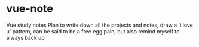 # vue-note
Vue study notes
Plan to write down all the projects and notes, draw a 'i love u' pattern, can be said to be a free egg pain, but also remind myself to always back up
